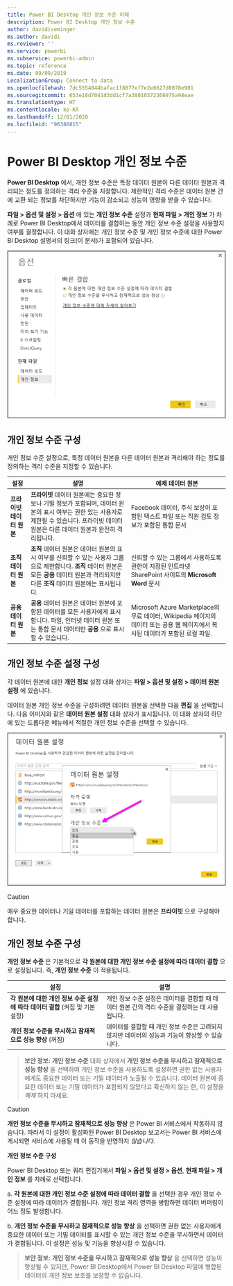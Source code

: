 ```yaml
---
title: Power BI Desktop 개인 정보 수준 이해
description: Power BI Desktop 개인 정보 수준
author: davidiseminger
ms.author: davidi
ms.reviewer: ''
ms.service: powerbi
ms.subservice: powerbi-admin
ms.topic: reference
ms.date: 09/09/2019
LocalizationGroup: Connect to data
ms.openlocfilehash: 7dc5554844bafac1f8877ef7e2e8627d8078e981
ms.sourcegitcommit: 653e18d7041d3dd1cf7a38010372366975a98eae
ms.translationtype: HT
ms.contentlocale: ko-KR
ms.lasthandoff: 12/01/2020
ms.locfileid: "96386815"
---
```

# <a name="power-bi-desktop-privacy-levels"></a>Power BI Desktop 개인 정보 수준
**Power BI Desktop** 에서, 개인 정보 수준은 특정 데이터 원본이 다른 데이터 원본과 격리되는 정도를 정의하는 격리 수준을 지정합니다. 제한적인 격리 수준은 데이터 원본 간에 교환 되는 정보를 차단하지만 기능이 감소되고 성능이 영향을 받을 수 있습니다.

**파일 > 옵션 및 설정 > 옵션** 에 있는 **개인 정보 수준** 설정과 **현재 파일 > 개인 정보** 가 차례로 Power BI Desktop에서 데이터를 결합하는 동안 개인 정보 수준 설정을 사용할지 여부를 결정합니다. 이 대화 상자에는 개인 정보 수준 및 개인 정보 수준에 대한 Power BI Desktop 설명서의 링크(이 문서)가 포함되어 있습니다.

![옵션 대화 상자의 스크린샷](media/desktop-privacy-levels/desktop_privacylevels1.png)

## <a name="configure-a-privacy-level"></a>개인 정보 수준 구성
개인 정보 수준 설정으로, 특정 데이터 원본을 다른 데이터 원본과 격리해야 하는 정도를 정의하는 격리 수준을 지정할 수 있습니다.

| 설정 | 설명 | 예제 데이터 원본 |
| --- | --- | --- |
| **프라이빗 데이터 원본** |**프라이빗** 데이터 원본에는 중요한 정보나 기밀 정보가 포함되며, 데이터 원본의 표시 여부는 권한 있는 사용자로 제한될 수 있습니다. 프라이빗 데이터 원본은 다른 데이터 원본과 완전히 격리됩니다. |Facebook 데이터, 주식 보상이 포함된 텍스트 파일 또는 직원 검토 정보가 포함된 통합 문서 |
| **조직 데이터 원본** |**조직** 데이터 원본은 데이터 원본의 표시 여부를 신뢰할 수 있는 사용자 그룹으로 제한합니다. **조직** 데이터 원본은 모든 **공용** 데이터 원본과 격리되지만 다른 **조직** 데이터 원본에는 표시됩니다. |신뢰할 수 있는 그룹에서 사용하도록 권한이 지정된 인트라넷 SharePoint 사이트의 **Microsoft Word** 문서 |
| **공용 데이터 원본** |**공용** 데이터 원본은 데이터 원본에 포함된 데이터를 모든 사용자에게 표시합니다. 파일, 인터넷 데이터 원본 또는 통합 문서 데이터만 **공용** 으로 표시할 수 있습니다. |Microsoft Azure Marketplace의 무료 데이터, Wikipedia 페이지의 데이터 또는 공용 웹 페이지에서 복사된 데이터가 포함된 로컬 파일. |

## <a name="configure-privacy-level-settings"></a>개인 정보 수준 설정 구성
각 데이터 원본에 대한 **개인 정보** 설정 대화 상자는 **파일 > 옵션 및 설정 > 데이터 원본 설정** 에 있습니다.

데이터 원본 개인 정보 수준을 구성하려면 데이터 원본을 선택한 다음 **편집** 을 선택합니다. 다음 이미지와 같은 **데이터 원본 설정** 대화 상자가 표시됩니다. 이 대화 상자의 하단에 있는 드롭다운 메뉴에서 적절한 개인 정보 수준을 선택할 수 있습니다.

![데이터 원본 설정 대화 상자의 스크린샷](media/desktop-privacy-levels/desktop_privacylevels2.png)

> [!CAUTION]
> 매우 중요한 데이터나 기밀 데이터를 포함하는 데이터 원본은 **프라이빗** 으로 구성해야 합니다.
> 

## <a name="configure-privacy-levels"></a>개인 정보 수준 구성
**개인 정보 수준** 은 기본적으로 **각 원본에 대한 개인 정보 수준 설정에 따라 데이터 결합** 으로 설정됩니다. 즉, **개인 정보 수준** 이 적용됩니다.

| 설정 | 설명 |
| --- | --- |
| **각 원본에 대한 개인 정보 수준 설정에 따라 데이터 결합** (켜짐 및 기본 설정) |개인 정보 수준 설정은 데이터를 결합할 때 데이터 원본 간의 격리 수준을 결정하는 데 사용됩니다. |
| **개인 정보 수준을 무시하고 잠재적으로 성능 향상** (꺼짐) |데이터를 결합할 때 개인 정보 수준은 고려되지 않지만 데이터의 성능과 기능이 향상할 수 있습니다. |

> **보안 정보:** **개인 정보 수준** 대화 상자에서 **개인 정보 수준을 무시하고 잠재적으로 성능 향상** 을 선택하여 개인 정보 수준을 사용하도록 설정하면 권한 없는 사용자에게도 중요한 데이터 또는 기밀 데이터가 노출될 수 있습니다. 데이터 원본에 중요한 데이터 또는 기밀 데이터가 포함되지 않았다고 확신하지 않는 한, 이 설정을 *해제* 하지 마세요.
> 
> 

> [!CAUTION]
> **개인 정보 수준을 무시하고 잠재적으로 성능 향상** 은 Power BI 서비스에서 작동하지 않습니다. 따라서 이 설정이 활성화된 Power BI Desktop 보고서는 Power BI 서비스에 게시되면 서비스에 사용될 때 이 동작을 반영하지 *않습니다*.
> 

**개인 정보 수준 구성**

Power BI Desktop 또는 쿼리 편집기에서 **파일 > 옵션 및 설정 > 옵션**, **현재 파일 > 개인 정보** 를 차례로 선택합니다.

a. **각 원본에 대한 개인 정보 수준 설정에 따라 데이터 결합** 을 선택한 경우 개인 정보 수준 설정에 따라 데이터가 결합됩니다. 개인 정보 격리 영역을 병합하면 데이터 버퍼링이 어느 정도 발생합니다.

b. **개인 정보 수준을 무시하고 잠재적으로 성능 향상** 을 선택하면 권한 없는 사용자에게 중요한 데이터 또는 기밀 데이터를 표시할 수 있는 개인 정보 수준을 무시하면서 데이터가 결합됩니다. 이 설정은 성능 및 기능을 향상시킬 수 있습니다.

> **보안 정보:** **개인 정보 수준을 무시하고 잠재적으로 성능 향상** 을 선택하면 성능이 향상될 수 있지만, Power BI Desktop에서 Power BI Desktop 파일에 병합된 데이터의 개인 정보 보호를 보장할 수 없습니다.
> 
> 

